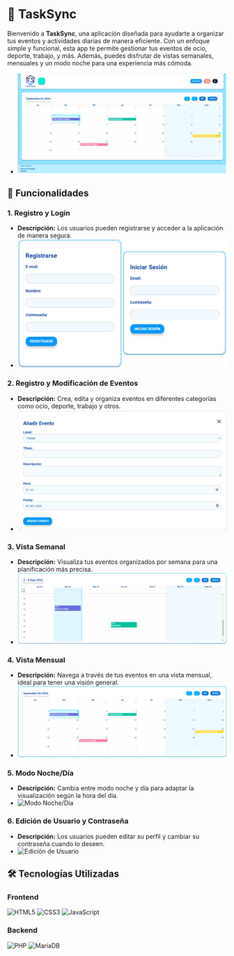 # 📅 TaskSync

Bienvenido a **TaskSync**, una aplicación diseñada para ayudarte a organizar tus eventos y actividades diarias de manera eficiente. Con un enfoque simple y funcional, esta app te permite gestionar tus eventos de ocio, deporte, trabajo, y más. Además, puedes disfrutar de vistas semanales, mensuales y un modo noche para una experiencia más cómoda.
- ![main](img/principal.png)
## 🚀 Funcionalidades

### 1. Registro y Login
- **Descripción:** Los usuarios pueden registrarse y acceder a la aplicación de manera segura.
- ![Registro/Login](img/registro_login.png)

### 2. Registro y Modificación de Eventos
- **Descripción:** Crea, edita y organiza eventos en diferentes categorías como ocio, deporte, trabajo y otros.
- ![Registro de Eventos](img/registro_eventos.png)

### 3. Vista Semanal
- **Descripción:** Visualiza tus eventos organizados por semana para una planificación más precisa.
- ![Vista Semanal](img/vista_semanal.png)

### 4. Vista Mensual
- **Descripción:** Navega a través de tus eventos en una vista mensual, ideal para tener una visión general.
- ![Vista Mensual](img/vista_mensual.png)

### 5. Modo Noche/Día
- **Descripción:** Cambia entre modo noche y día para adaptar la visualización según la hora del día.
- ![Modo Noche/Día](img/modo_noche_dia.png)

### 6. Edición de Usuario y Contraseña
- **Descripción:** Los usuarios pueden editar su perfil y cambiar su contraseña cuando lo deseen.
- ![Edición de Usuario](img/edicion_usuario.png)

## 🛠️ Tecnologías Utilizadas

### Frontend
<p align="left">
  <img src="https://cdn.jsdelivr.net/gh/devicons/devicon/icons/html5/html5-original.svg" alt="HTML5" width="60" height="60"/>
  <img src="https://cdn.jsdelivr.net/gh/devicons/devicon/icons/css3/css3-original.svg" alt="CSS3" width="60" height="60"/>
  <img src="https://cdn.jsdelivr.net/gh/devicons/devicon/icons/javascript/javascript-original.svg" alt="JavaScript" width="60" height="60"/>
</p>

### Backend
<p align="left">
  <img src="https://cdn.jsdelivr.net/gh/devicons/devicon/icons/php/php-original.svg" alt="PHP" width="60" height="60"/>
  <img src="https://mariadb.com/wp-content/uploads/2019/11/mariadb-logo-vertical_blue.svg" alt="MariaDB" width="60" height="60"/>
</p>
